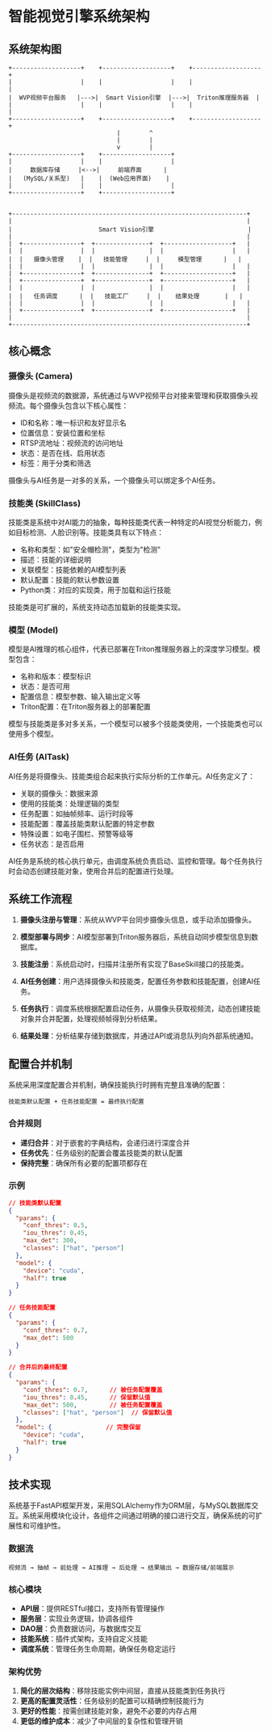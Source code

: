# 智能视觉引擎系统架构

## 系统架构图

```
+-------------------+    +-------------------+    +-------------------+
|                   |    |                   |    |                   |
|  WVP视频平台服务   |--->|  Smart Vision引擎  |--->|  Triton推理服务器  |
|                   |    |                   |    |                   |
+-------------------+    +-------------------+    +-------------------+
                              |        ^
                              |        |
                              v        |
+-------------------+    +-------------------+
|                   |    |                   |
|     数据库存储     |<-->|     前端界面      |
|   (MySQL/关系型)   |    |  (Web应用界面)    |
|                   |    |                   |
+-------------------+    +-------------------+


+-----------------------------------------------------------------+
|                                                                 |
|                        Smart Vision引擎                          |
|                                                                 |
|  +----------------+  +---------------+  +-------------------+   |
|  |                |  |               |  |                   |   |
|  |   摄像头管理    |  |   技能管理     |  |     模型管理      |   |
|  |                |  |               |  |                   |   |
|  +----------------+  +---------------+  +-------------------+   |
|  +----------------+  +---------------+  +-------------------+   |
|  |                |  |               |  |                   |   |
|  |   任务调度      |  |   技能工厂     |  |    结果处理       |   |
|  |                |  |               |  |                   |   |
|  +----------------+  +---------------+  +-------------------+   |
|                                                                 |
+-----------------------------------------------------------------+
```

## 核心概念

### 摄像头 (Camera)

摄像头是视频流的数据源，系统通过与WVP视频平台对接来管理和获取摄像头视频流。每个摄像头包含以下核心属性：
- ID和名称：唯一标识和友好显示名
- 位置信息：安装位置和坐标
- RTSP流地址：视频流的访问地址
- 状态：是否在线、启用状态
- 标签：用于分类和筛选

摄像头与AI任务是一对多的关系，一个摄像头可以绑定多个AI任务。

### 技能类 (SkillClass)

技能类是系统中对AI能力的抽象，每种技能类代表一种特定的AI视觉分析能力，例如目标检测、人脸识别等。技能类具有以下特点：
- 名称和类型：如"安全帽检测"，类型为"检测"
- 描述：技能的详细说明
- 关联模型：技能依赖的AI模型列表
- 默认配置：技能的默认参数设置
- Python类：对应的实现类，用于加载和运行技能

技能类是可扩展的，系统支持动态加载新的技能类实现。

### 模型 (Model)

模型是AI推理的核心组件，代表已部署在Triton推理服务器上的深度学习模型。模型包含：
- 名称和版本：模型标识
- 状态：是否可用
- 配置信息：模型参数、输入输出定义等
- Triton配置：在Triton服务器上的部署配置

模型与技能类是多对多关系，一个模型可以被多个技能类使用，一个技能类也可以使用多个模型。

### AI任务 (AITask)

AI任务是将摄像头、技能类组合起来执行实际分析的工作单元。AI任务定义了：
- 关联的摄像头：数据来源
- 使用的技能类：处理逻辑的类型
- 任务配置：如抽帧频率、运行时段等
- 技能配置：覆盖技能类默认配置的特定参数
- 特殊设置：如电子围栏、预警等级等
- 任务状态：是否启用

AI任务是系统的核心执行单元，由调度系统负责启动、监控和管理。每个任务执行时会动态创建技能对象，使用合并后的配置进行处理。

## 系统工作流程

1. **摄像头注册与管理**：系统从WVP平台同步摄像头信息，或手动添加摄像头。

2. **模型部署与同步**：AI模型部署到Triton服务器后，系统自动同步模型信息到数据库。

3. **技能注册**：系统启动时，扫描并注册所有实现了BaseSkill接口的技能类。

4. **AI任务创建**：用户选择摄像头和技能类，配置任务参数和技能配置，创建AI任务。

5. **任务执行**：调度系统根据配置启动任务，从摄像头获取视频流，动态创建技能对象并合并配置，处理视频帧得到分析结果。

6. **结果处理**：分析结果存储到数据库，并通过API或消息队列向外部系统通知。

## 配置合并机制

系统采用深度配置合并机制，确保技能执行时拥有完整且准确的配置：

```
技能类默认配置 + 任务技能配置 = 最终执行配置
```

### 合并规则
- **递归合并**：对于嵌套的字典结构，会递归进行深度合并
- **任务优先**：任务级别的配置会覆盖技能类的默认配置
- **保持完整**：确保所有必要的配置项都存在

### 示例
```json
// 技能类默认配置
{
  "params": {
    "conf_thres": 0.5,
    "iou_thres": 0.45,
    "max_det": 300,
    "classes": ["hat", "person"]
  },
  "model": {
    "device": "cuda",
    "half": true
  }
}

// 任务技能配置
{
  "params": {
    "conf_thres": 0.7,
    "max_det": 500
  }
}

// 合并后的最终配置
{
  "params": {
    "conf_thres": 0.7,      // 被任务配置覆盖
    "iou_thres": 0.45,      // 保留默认值
    "max_det": 500,         // 被任务配置覆盖
    "classes": ["hat", "person"]  // 保留默认值
  },
  "model": {               // 完整保留
    "device": "cuda",
    "half": true
  }
}
```

## 技术实现

系统基于FastAPI框架开发，采用SQLAlchemy作为ORM层，与MySQL数据库交互。系统采用模块化设计，各组件之间通过明确的接口进行交互，确保系统的可扩展性和可维护性。

### 数据流

```
视频流 → 抽帧 → 前处理 → AI推理 → 后处理 → 结果输出 → 数据存储/前端展示
```

### 核心模块

- **API层**：提供RESTful接口，支持所有管理操作
- **服务层**：实现业务逻辑，协调各组件
- **DAO层**：负责数据访问，与数据库交互
- **技能系统**：插件式架构，支持自定义技能
- **调度系统**：管理任务生命周期，确保任务稳定运行

### 架构优势

1. **简化的层次结构**：移除技能实例中间层，直接从技能类到任务执行
2. **更高的配置灵活性**：任务级别的配置可以精确控制技能行为
3. **更好的性能**：按需创建技能对象，避免不必要的内存占用
4. **更低的维护成本**：减少了中间层的复杂性和管理开销 